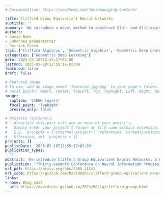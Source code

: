 ```yaml
---
# Documentation: https://wowchemy.com/docs/managing-content/

title: Clifford Group Equivariant Neural Networks
subtitle: ''
summary: 'We introduce a novel method to construct E(n)- and O(n)-equivariant neural networks using Clifford algebras. Published at NeurIPS 2023 (Oral).'
authors:
- David Ruhe
- Johannes Brandstetter
- Patrick Forré
tags: ['Clifford Algebras', 'Geometric Algebras', 'Geometric Deep Learning', 'AI4Science', 'Graph Neural Networks', 'Equivariance', 'Deep Learning']
categories: ['Geometric Deep Learning']
date: 2023-05-18T12:55:17+02:00
lastmod: 2023-05-18T12:55:17+02:00
featured: false
draft: false

# Featured image
# To use, add an image named `featured.jpg/png` to your page's folder.
# Focal points: Smart, Center, TopLeft, Top, TopRight, Left, Right, BottomLeft, Bottom, BottomRight.
image:
  caption: 'CGENN layers'
  focal_point: 'TopRight'
  preview_only: false

# Projects (optional).
#   Associate this post with one or more of your projects.
#   Simply enter your project's folder or file name without extension.
#   E.g. `projects = ["internal-project"]` references `content/project/deep-learning/index.md`.
#   Otherwise, set `projects = []`.
projects: []
publishDate: '2023-05-18T12:55:17+02:00'
publication_types:
- '1'
abstract: 'We introduce Clifford Group Equivariant Neural Networks: a novel approach for constructing O(n)- and E(n)-equivariant models. We identify and study the Clifford group, a subgroup inside the Clifford algebra tailored to achieve several favorable properties. Primarily, the action of the group forms an orthogonal automorphism that extends beyond the typical vector space to the entire Clifford algebra while respecting the multivector grading. This leads to several non-equivalent subrepresentations corresponding to the multivector decomposition. Furthermore, we prove that the action respects not just the vector space structure of the Clifford algebra but also its multiplicative structure, i.e., the geometric product. These findings imply that every polynomial in multivectors, An advantage worth mentioning is that we obtain expressive layers that can elegantly generalize to inner-product spaces of any dimension. We demonstrate, notably from a single core implementation, state-of-the-art performance on several distinct tasks, including a three-dimensional n-body experiment, a four-dimensional Lorentz-equivariant high-energy physics experiment, and a five-dimensional convex hull experiment.'
publication: '*Thirty-seventh Conference on Neural Information Processing Systems (NeurIPS), 2023* (**Oral**)'
url_pdf: https://arxiv.org/abs/2305.11141
url_code: https://github.com/DavidRuhe/clifford-group-equivariant-neural-networks
links:
- name: Blog post
  url: https://davidruhe.github.io/2023/06/14/clifford-group.html
---
```

